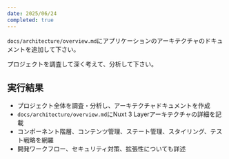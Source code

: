```yaml
---
date: 2025/06/24
completed: true 
---
```


`docs/architecture/overview.md`にアプリケーションのアーキテクチャのドキュメントを追加して下さい。

プロジェクトを調査して深く考えて、分析して下さい。

## 実行結果

- プロジェクト全体を調査・分析し、アーキテクチャドキュメントを作成
- `docs/architecture/overview.md`にNuxt 3 Layerアーキテクチャの詳細を記載
- コンポーネント階層、コンテンツ管理、ステート管理、スタイリング、テスト戦略を網羅
- 開発ワークフロー、セキュリティ対策、拡張性についても詳述
